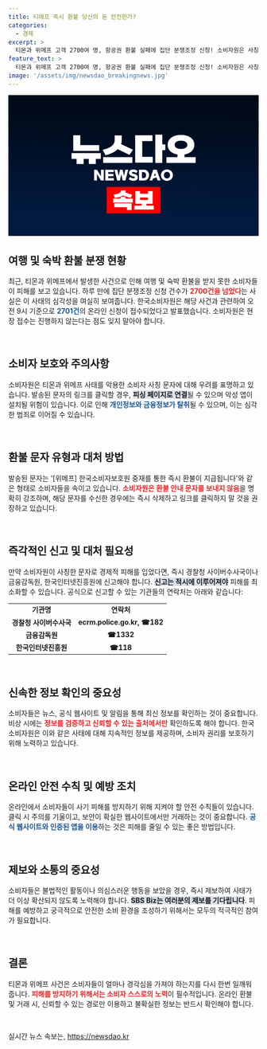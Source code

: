 ```yaml
---
title: 티메프 즉시 환불 당신의 돈 안전한가?
categories:
  - 경제
excerpt: >
  티몬과 위메프 고객 2700여 명, 항공권 환불 실패에 집단 분쟁조정 신청! 소비자원은 사칭 문자 주의하라며 악성 앱 클릭 경고. 안전한 환불을 원한다면 지금 바로 클릭하세요!
feature_text: >
  티몬과 위메프 고객 2700여 명, 항공권 환불 실패에 집단 분쟁조정 신청! 소비자원은 사칭 문자 주의하라며 악성 앱 클릭 경고. 안전한 환불을 원한다면 지금 바로 클릭하세요!
image: '/assets/img/newsdao_breakingnews.jpg'
---
```


<p><img src="/assets/img/newsdao_breakingnews.jpg" alt="ranknews 속보" /></p>

<h2 data-ke-size="size26">여행 및 숙박 환불 분쟁 현황</h2>

<p data-ke-size="size16">최근, 티몬과 위메프에서 발생한 사건으로 인해 여행 및 숙박 환불을 받지 못한 소비자들이 피해를 보고 있습니다. 하루 만에 집단 분쟁조정 신청 건수가 <b><span style="color: #ee2323;">2700건을 넘었다</span></b>는 사실은 이 사태의 심각성을 여실히 보여줍니다. 한국소비자원은 해당 사건과 관련하여 오전 9시 기준으로 <b><span style="color: #1a5490;">2701건</span></b>의 온라인 신청이 접수되었다고 발표했습니다. 소비자원은 현장 접수는 진행하지 않는다는 점도 잊지 말아야 합니다.</p>

<p data-ke-size="size16">&nbsp;</p>

<h2 data-ke-size="size26">소비자 보호와 주의사항</h2>

<p data-ke-size="size16">소비자원은 티몬과 위메프 사태를 악용한 소비자 사칭 문자에 대해 우려를 표명하고 있습니다. 발송된 문자의 링크를 클릭할 경우, <b><span style="background-color: #21538527;">피싱 페이지로 연결</span></b>될 수 있으며 악성 앱이 설치될 위험이 있습니다. 이로 인해 <b><span style="color: #1a5490;">개인정보와 금융정보가 탈취</span></b>될 수 있으며, 이는 심각한 범죄로 이어질 수 있습니다.</p>

<p data-ke-size="size16">&nbsp;</p>

<h2 data-ke-size="size26">환불 문자 유형과 대처 방법</h2>

<p data-ke-size="size16">발송된 문자는 '[위메프] 한국소비자보호원 중재를 통한 즉시 환불이 지급됩니다'와 같은 형태로 소비자들을 속이고 있습니다. <b><span style="color: #ee2323;">소비자원은 환불 안내 문자를 보내지 않음</span></b>을 명확히 강조하며, 해당 문자를 수신한 경우에는 즉시 삭제하고 링크를 클릭하지 말 것을 권장하고 있습니다.</p>

<p data-ke-size="size16">&nbsp;</p>

<h2 data-ke-size="size26">즉각적인 신고 및 대처 필요성</h2>

<p data-ke-size="size16">만약 소비자원이 사칭한 문자로 경제적 피해를 입었다면, 즉시 경찰청 사이버수사국이나 금융감독원, 한국인터넷진흥원에 신고해야 합니다. <b><span style="background-color: #21538527;">신고는 적시에 이루어져야</span></b> 피해를 최소화할 수 있습니다. 공식으로 신고할 수 있는 기관들의 연락처는 아래와 같습니다:</p>

<table>
  <tr>
    <td style="text-align: center; height: 17px;"><b>기관명</b></td>
    <td style="text-align: center; height: 17px;"><b>연락처</b></td>
  </tr>
  <tr>
    <td style="text-align: center; height: 17px;"><b>경찰청 사이버수사국</b></td>
    <td style="text-align: center; height: 17px;"><b>ecrm.police.go.kr, ☎182</b></td>
  </tr>
  <tr>
    <td style="text-align: center; height: 17px;"><b>금융감독원</b></td>
    <td style="text-align: center; height: 17px;"><b>☎1332</b></td>
  </tr>
  <tr>
    <td style="text-align: center; height: 17px;"><b>한국인터넷진흥원</b></td>
    <td style="text-align: center; height: 17px;"><b>☎118</b></td>
  </tr>
</table>

<p data-ke-size="size16">&nbsp;</p>

<h2 data-ke-size="size26">신속한 정보 확인의 중요성</h2>

<p data-ke-size="size16">소비자들은 뉴스, 공식 웹사이트 및 알림을 통해 최신 정보를 확인하는 것이 중요합니다. 비상 시에는 <b><span style="color: #ee2323;">정보를 검증하고 신뢰할 수 있는 출처에서만</span></b> 확인하도록 해야 합니다. 한국소비자원은 이와 같은 사태에 대해 지속적인 정보를 제공하며, 소비자 권리를 보호하기 위해 노력하고 있습니다.</p>

<p data-ke-size="size16">&nbsp;</p>

<h2 data-ke-size="size26">온라인 안전 수칙 및 예방 조치</h2>

<p data-ke-size="size16">온라인에서 소비자들이 사기 피해를 방지하기 위해 지켜야 할 안전 수칙들이 있습니다. 클릭 시 주의를 기울이고, 보안이 확실한 웹사이트에서만 거래하는 것이 중요합니다. <b><span style="color: #1a5490;">공식 웹사이트와 인증된 앱을 이용</span></b>하는 것은 피해를 줄일 수 있는 좋은 방법입니다.</p>

<p data-ke-size="size16">&nbsp;</p>

<h2 data-ke-size="size26">제보와 소통의 중요성</h2>

<p data-ke-size="size16">소비자들은 불법적인 활동이나 의심스러운 행동을 보았을 경우, 즉시 제보하여 사태가 더 이상 확산되지 않도록 노력해야 합니다. <b><span style="background-color: #21538527;">SBS Biz는 여러분의 제보를 기다립니다</span></b>. 피해를 예방하고 궁극적으로 안전한 소비 환경을 조성하기 위해서는 모두의 적극적인 참여가 필요합니다.</p>

<p data-ke-size="size16">&nbsp;</p>

<h2 data-ke-size="size26">결론</h2>

<p data-ke-size="size16">티몬과 위메프 사건은 소비자들이 얼마나 경각심을 가져야 하는지를 다시 한번 일깨워 줍니다. <b><span style="color: #ee2323;">피해를 방지하기 위해서는 소비자 스스로의 노력</span></b>이 필수적입니다. 온라인 환불 및 거래 시, 신뢰할 수 있는 경로만 이용하고 불확실한 정보는 반드시 확인해야 합니다. </p>

<p data-ke-size="size16">&nbsp;</p>
실시간 뉴스 속보는, <a href="https://newsdao.kr" rel="dofollow">https://newsdao.kr</a>


